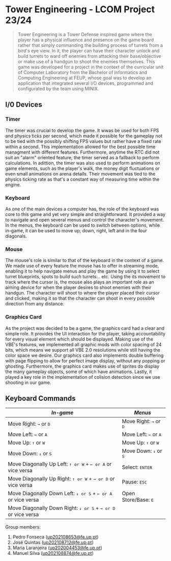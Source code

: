 # Tower Engineering - LCOM Project 23/24

> Tower Engineering is a Tower Defense inspired game where the player has a physical influence and presence on the game board rather that simply commanding the building process of turrets from a bird's eye view. In it, the player can have their character unlock and build turrets to ward off enemies from attacking their base/objective or make use of a handgun to shoot the enemies themselves. This game was developed for a project in the context of the curricular unit of Computer Laboratory from the Bachelor of Informatics and Computing Engineering at FEUP, whose goal was to develop an application that integrated several I/O devices, programmed and configurated by the team using MINIX.

## I/0 Devices

### Timer
The timer was crucial to develop the game. It wwas be used for both FPS and physics ticks per second, which made it possible for the gameplay not to be tied with the possibly shifting FPS values but rather have a fixed rate within a second. This implementation allowed for the best possible time managment with different features. Furthermore, anytime the RTC did not suit an "alarm" oriented feature, the timer served as a fallback to perform calculations. In adittion, the timer was also used to perform animations on game elements, such as the player's walk, the money digit fluctuations or even small animations on arena details. Their movement was tied to the physics ticking rate as that's a constant way of measuring time within the engine.

### Keyboard
As one of the main devices a computer has, the role of the keyboard was core to this game and yet very simple and straightforward. It provided a way to navigate and open several menus and control the character's movement. In the menus, the keyboard can be used to switch between options, while in-game, it can be used to move up, down, right, left and in the four diagonals.

### Mouse
The mouse's role is similar to that of the keyboard in the context of a game. We made use of every feature the mouse has to offer in streaming mode, enabling it to help navigate menus and play the game by using it to select turret blueprints, spots to build such turrets... etc. Using the its movement to track where the cursor is, the mouse also plays an important role as an aiming device for when the player desires to shoot enemies with their handgun. The character will shoot to where the player placed their cursor and clicked, making it so that the character can shoot in every possible direction from any distance.

### Graphics Card
As the project was decided to be a game, the graphics card had a clear and simple role. It provides the UI interaction for the player, taking accountability for every visual element which should be displayed. Making use of the VBE's features, we implemented all graphic mods with color spacing of 24 bits, which means we support all VBE 2.0 resolutions while still having the color space we desire. Our graphics card also implements double buffering with page flipping to allow for perfect image display, without any popping or ghosting. Furthermore, the graphics card makes use of sprites do display the many gameplay objects, some of which have animations. Lastly, it played a key role in the implementation of colision detection since we use shooting in our game.

## Keyboard Commands
| *In-game*                                          | *Menus*                                          |
|----------------------------------------------------|--------------------------------------------------|
| 	Move Right: <kbd>&rarr;</kbd> or <kbd>D</kbd>    |   Move Right: <kbd>&rarr;</kbd> or <kbd>D</kbd>  |
| 	Move Left: <kbd>&larr;</kbd> or <kbd>A</kbd>     |   Move Left: <kbd>&larr;</kbd> or <kbd>A</kbd>   |
| 	Move Up: <kbd>&uarr;</kbd> or <kbd>W</kbd>       |   Move Up: <kbd>&uarr;</kbd> or <kbd>W</kbd>     |
|   Move Down: <kbd>&darr;</kbd> or <kbd>S</kbd>     |   Move Down: <kbd>&darr;</kbd> or <kbd>S</kbd>   |
|   Move Diagonally Up Left: <kbd><kbd>&uarr;</kbd> or <kbd>W</kbd></kbd> + <kbd><kbd>&larr;</kbd> or <kbd>A</kbd></kbd> or vice versa |  Select: <kbd>ENTER</kbd> |
|   Move Diagonally Up Right: <kbd><kbd>&uarr;</kbd> or <kbd>W</kbd></kbd> + <kbd><kbd>&rarr;</kbd> or <kbd>D</kbd></kbd> or vice versa |  Pause: <kbd>ESC</kbd> |
|   Move Diagonally Down Left: <kbd><kbd>&darr;</kbd> or <kbd>S</kbd></kbd> + <kbd><kbd>&larr;</kbd> or <kbd>A</kbd></kbd> or vice versa |  Open Store/Base: <kbd>E</kbd> |
|   Move Diagonally Down Right: <kbd><kbd>&darr;</kbd> or <kbd>S</kbd></kbd> + <kbd><kbd>&rarr;</kbd> or <kbd>D</kbd></kbd> or vice versa |

Group members:

1. Pedro Fonseca       (up202108653@fe.up.pt)
2. José Quintas        (up202108712@fe.up.pt)
3. Maria Laranjeira    (up202004453@fe.up.pt)
4. Manuel Silva        (up202108874@fe.up.pt)
